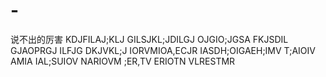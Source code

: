 # -
说不出的厉害
KDJFILAJ;KLJ GILSJKL;JDILGJ OJGIO;JGSA
FKJSDIL GJAOPRGJ ILFJG
DKJVKL;J IORVMIOA,ECJR
IASDH;OIGAEH;IMV T;AIOIV AMIA
IAL;SUIOV NARIOVM ;ER,TV ERIOTN VLRESTMR
